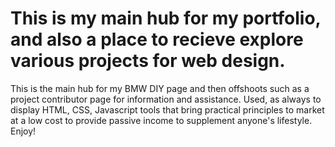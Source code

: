 This is my main hub for my portfolio,  and also a place to recieve explore various projects for web design. 
=======
This is the main hub for my BMW DIY page and then offshoots such as a project contributor page for information and assistance.  Used, as always to display HTML, CSS, Javascript tools that bring practical principles to market at a low cost to provide passive income to supplement anyone's lifestyle.  Enjoy! 

